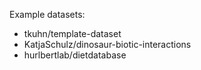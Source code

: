 Example datasets:

- tkuhn/template-dataset
- KatjaSchulz/dinosaur-biotic-interactions
- hurlbertlab/dietdatabase

